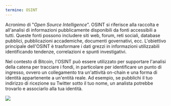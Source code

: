 ```yaml
---
termine: OSINT
---
```


Acronimo di "*Open Source Intelligence*". OSINT si riferisce alla raccolta e all'analisi di informazioni pubblicamente disponibili da fonti accessibili a tutti. Queste fonti possono includere siti web, forum, reti sociali, database pubblici, pubblicazioni accademiche, documenti governativi, ecc. L'obiettivo principale dell'OSINT è trasformare i dati grezzi in informazioni utilizzabili identificando tendenze, correlazioni e spunti investigativi.

Nel contesto di Bitcoin, l'OSINT può essere utilizzato per supportare l'analisi della catena per tracciare i fondi, in particolare per identificare un punto di ingresso, ovvero un collegamento tra un'attività on-chain e una forma di identità appartenente a un'entità reale. Ad esempio, se pubblichi il tuo indirizzo di ricezione su Twitter sotto il tuo nome, un analista potrebbe trovarlo e associarlo alla tua identità.

![](../../dictionnaire/assets/28.png)